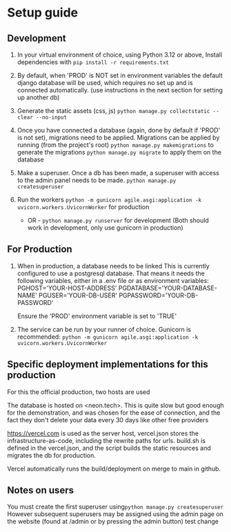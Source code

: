 # Setup guide

## Development

1. In your virtual environment of choice, using Python 3.12 or above, 
   Install dependencies with `pip install -r requirements.txt`

2. By default, when 'PROD' is NOT set in environment variables the default django database will be used, which requires no set up and is connected automatically. (use instructions in the next section for setting up another db)

3. Generate the static assets (css, js)
   `python manage.py collectstatic --clear --no-input`

4. Once you have connected a database (again, done by default if 'PROD' is not set), migrations need to be applied.
   Migrations can be applied by running (from the project's root)
   `python manage.py makemigrations` to generate the migrations
   `python manage.py migrate` to apply them on the database

5. Make a superuser. Once a db has been made, a superuser with access to the admin panel needs to be made. 
   `python manage.py createsuperuser`

6. Run the workers
   `python -m gunicorn agile.asgi:application -k uvicorn.workers.UvicornWorker` for production
   - OR -
   `python manage.py runserver` for development
   (Both should work in development, only use gunicorn in production)

## For Production

1. When in production, a database needs to be linked
   This is currently configured to use a postgresql database. That means it needs the following variables, either in a .env file or as environment variables:
   PGHOST='YOUR-HOST-ADDRESS'
   PGDATABASE='YOUR-DATABASE-NAME'
   PGUSER='YOUR-DB-USER'
   PGPASSWORD='YOUR-DB-PASSWORD'

   Ensure the 'PROD' environment variable is set to 'TRUE'
2. The service can be run by your runner of choice. Gunicorn is recommended:
      `python -m gunicorn agile.asgi:application -k uvicorn.workers.UvicornWorker`

## Specific deployment implementations for this production

For this the official production, two hosts are used

The database is hosted on <neon.tech>. This is quite slow but good enough for the demonstration, and was chosen for the ease of connection, and the fact they don't delete your data every 30 days like other free providers

<https://vercel.com> is used as the server host, vercel.json stores the infrastructure-as-code, including the rewrite paths for urls.
build.sh is defined in the vercel.json, and the script builds the static resources and migrates the db for production.

Vercel automatically runs the build/deployment on merge to main in github.

## Notes on users

You must create the first superuser using`python manage.py createsuperuser`
However subsequent superusers may be assigned using the admin page on the website (found at /admin or by pressing the admin button)
test change

